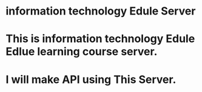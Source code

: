 # information technology Edule Server

# This is information technology Edule Edlue learning course server. 
# I will make API using This Server.


